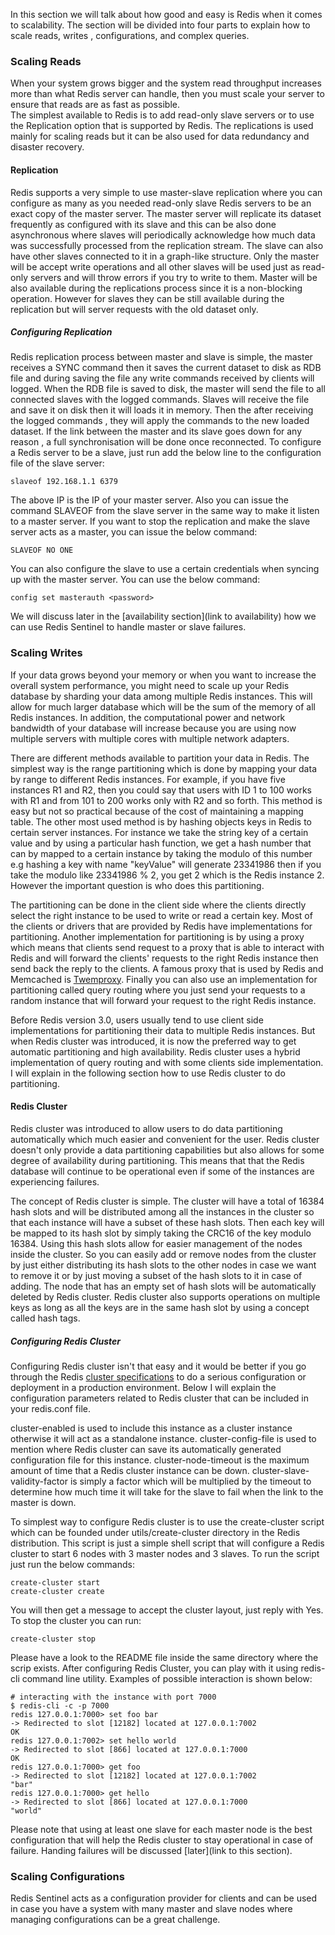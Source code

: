 In this section we will talk about how good and easy is Redis when it comes to scalability. The section will be divided into four parts to explain how to scale reads, writes , configurations, and complex queries.

### Scaling Reads

When your system grows bigger and the system read throughput increases more than what Redis server can handle, then you must scale your server to ensure that reads are as fast as possible.  The simplest available to Redis is to add read-only slave servers or to use the Replication option that is supported by Redis. The replications is used mainly for scaling reads but it can be also used for data redundancy and disaster recovery.
#### Replication 
Redis supports a very simple to use master-slave replication where you can configure as many as you needed read-only slave Redis servers to be an exact copy of the master server. The master server will replicate its dataset frequently as configured with its slave and this can be also done asynchronous where slaves will periodically acknowledge how much data was successfully processed from the replication stream. The slave can also have other slaves connected to it in a graph-like structure. Only the master will be accept write operations and all other slaves will be used just as read-only servers and will throw errors if you try to write to them. Master will be also available during the replications process since it is a non-blocking operation. However for slaves they can be still available during the replication but will server requests with the old dataset only. 
#####  Configuring Replication
Redis replication process between master and slave is simple, the master receives a SYNC command then it saves the current dataset to disk as RDB file and during saving the file any write commands received by clients will logged. When the RDB file is saved to disk, the master will send the file to all connected slaves with the logged commands. Slaves will receive the file and save it on disk then it will loads it in memory. Then the after receiving the logged commands , they will apply the commands to the new loaded dataset.  If the link between the master and its slave goes down for any reason , a full synchronisation will be done once reconnected. To configure a Redis server to be a slave, just run add the below line to the configuration file of the slave server:


````
slaveof 192.168.1.1 6379
````

The above IP is the IP of your master server. Also you can issue the command SLAVEOF from the slave server in the same way to make it listen to a master server. If you want to stop the replication and make the slave server acts as a master, you can issue the below command:

````
SLAVEOF NO ONE````You can also configure the slave to use a certain credentials when syncing up with the master server. You can use the below command:
````config set masterauth <password>````We will discuss later in the [availability section](link to availability) how we can use Redis Sentinel to handle master or slave failures. 
### Scaling Writes


If your data grows beyond your memory or when you want to increase the overall system performance, you might need to scale up your Redis database by sharding your data among multiple Redis instances. This will allow for much larger database which will be the sum of the memory of all Redis instances.  In addition, the computational power and network bandwidth of your database will increase because you are using now multiple servers with multiple cores with multiple network adapters.  

There are different methods available to partition your data in Redis. The simplest way is the range partitioning which is done by mapping your data by range to different Redis instances. For example, if you have five instances R1 and R2, then you could say that users with ID 1 to 100 works with R1 and from 101 to 200 works only with R2 and so forth. This method is easy but not so practical because of the cost of maintaining a mapping table. The other most used method is by hashing objects keys in Redis to certain server instances. For instance we take the string key of a certain value and by using a particular hash function, we get a hash number that can by mapped to a certain instance by taking the modulo of this number e.g hashing a key with name "keyValue" will generate 23341986 then if you take the modulo like 23341986 % 2, you get 2 which is the Redis instance 2. However the important question is who does this partitioning.

The partitioning can be done in the client side where the clients directly select the right instance to be used to write or read a certain key. Most of the clients or drivers that are provided by Redis have implementations for partitioning. Another implementation for partitioning is by using a proxy which means that clients send request to a proxy that is able to interact with Redis and will forward the clients' requests to the right Redis instance then send back the reply to the clients. A famous proxy that is used by Redis and Memcached is [Twemproxy](https://github.com/twitter/twemproxy). Finally you can also use an implementation for partitioning called query routing where you just send your requests to a random instance that will forward your request to the right Redis instance. 

Before Redis version 3.0, users usually tend to use client side implementations for partitioning their data to multiple Redis instances. But when Redis cluster was introduced, it is now the preferred way to get automatic partitioning and high availability. Redis cluster uses a hybrid implementation of query routing and with some clients side implementation. I will explain in the following section how to use Redis cluster to do partitioning.

#### Redis Cluster

Redis cluster was introduced to allow users to do data partitioning automatically which much easier and convenient for the user. Redis cluster doesn't only provide a data partitioning capabilities but also allows for some degree of availability during partitioning. This means that that the Redis database will continue to be operational even if some of the instances are experiencing failures.

The concept of Redis cluster is simple. The cluster will have a total of 16384 hash slots and will be distributed among all the instances in the cluster so that each instance will have a subset of these hash slots. Then each key will be mapped to its hash slot by simply taking the CRC16 of the key modulo 16384. Using this hash slots allow for easier management of the nodes inside the cluster. So you can easily add or remove nodes from the cluster by just either distributing its hash slots to the other nodes in case we want to remove it or by just moving a subset of the hash slots to it in case of adding. The node that has an empty set of hash slots will be automatically deleted by Redis cluster. Redis cluster also supports operations on multiple keys as long as all the keys are in the same hash slot by using a concept called hash tags.

##### Configuring Redis Cluster

Configuring Redis cluster isn't that easy and it would be better if you go through the Redis [cluster specifications](http://redis.io/topics/cluster-spec) to do a serious configuration or deployment in a production environment. Below I will explain the configuration parameters related to Redis cluster that can be included in your redis.conf file.

cluster-enabled is used to include this instance as a cluster instance otherwise it will act as a standalone instance.
cluster-config-file is used to mention where Redis cluster can save its automatically generated configuration file for this instance.
cluster-node-timeout  is the maximum amount of time that a Redis cluster instance can be down.
cluster-slave-validity-factor is simply a factor which will be multiplied by the timeout to  determine how much time it will take for the slave to fail when the link to the master is down. 

To simplest way to configure Redis cluster is to use the create-cluster script which can be founded under utils/create-cluster directory in the Redis distribution. This script is just a simple shell script that will configure a Redis cluster to start 6 nodes with 3 master nodes and 3 slaves. To run the script just run the below commands:

````
create-cluster start
create-cluster create
````

You will then get a message to accept the cluster layout, just reply with Yes. To stop the cluster you can run:


````
create-cluster stop
````

Please have a look to the README file inside the same directory where the scrip exists. After configuring Redis Cluster, you can play with it using redis-cli command line utility. Examples of possible interaction is shown below:


````
# interacting with the instance with port 7000
$ redis-cli -c -p 7000
redis 127.0.0.1:7000> set foo bar
-> Redirected to slot [12182] located at 127.0.0.1:7002
OK
redis 127.0.0.1:7002> set hello world
-> Redirected to slot [866] located at 127.0.0.1:7000
OK
redis 127.0.0.1:7000> get foo
-> Redirected to slot [12182] located at 127.0.0.1:7002
"bar"
redis 127.0.0.1:7000> get hello
-> Redirected to slot [866] located at 127.0.0.1:7000
"world"
````

Please note that using at least one slave for each master node is the best configuration that will help the Redis cluster to stay operational in case of failure. Handing failures will be discussed [later](link to this section).


### Scaling Configurations

Redis Sentinel acts as a configuration provider for clients and can be used in case you have a system with many master and slave nodes where managing configurations can be a great challenge. 






























